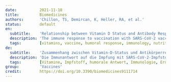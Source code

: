```yaml
---
date:          2021-11-18
title:         Biomedicines
authors:       'Chillon, TS, Demircan, K, Heller, RA, et al.'
status:        default
en:
  subtitle:    'Relationship between Vitamin D Status and Antibody Response to COVID-19 mRNA Vaccination in Healthy Adults'
  description: 'The immune response to vaccination with SARS-CoV-2 vaccines varies greatly from person to person. In addition to age, there is evidence that certain micronutrients influence the immune system, particularly vitamin D. Here, we analysed SARS-CoV-2 IgG and neutralisation potency along with 25-hydroxy-cholecalciferol [25(OH)D] concentrations in a cohort of healthy German adults from the time of vaccination over 24 weeks. Contrary to our expectations, no significant differences were found in the dynamic increase or decrease of SARS-CoV-2 IgG as a function of the 25(OH)D status. Furthermore, the response to the first or second vaccination, the maximum SARS-CoV-2 IgG concentrations achieved, and the decline in SARS-CoV-2 IgG concentrations over time were not related to 25(OH)D status. We conclude that the vaccination response, measured as SARS-CoV-2 IgG concentration, does not depend on 25(OH)D status in healthy adults with moderate vitamin D status.'
  tags:        [vitamins, vaccine, humoral response, immunology, nutrition]
de:
  subtitle:    'Zusammenhang zwischen Vitamin-D-Status und Antikörperreaktion auf COVID-19 mRNA-Impfung bei gesunden Erwachsenen'
  description: 'Die Immunantwort auf die Impfung mit SARS-CoV-2-Impfstoffen ist von Person zu Person sehr unterschiedlich. Neben dem Alter gibt es Hinweise darauf, dass bestimmte Mikronährstoffe das Immunsystem beeinflussen, insbesondere Vitamin D. Hier haben wir die SARS-CoV-2-IgG- und Neutralisationspotenz zusammen mit den 25-Hydroxy-Cholecalciferol [25(OH)D]-Konzentrationen in einer Kohorte gesunder deutscher Erwachsener ab dem Zeitpunkt der Impfung über 24 Wochen analysiert. Entgegen unseren Erwartungen wurden keine signifikanten Unterschiede in der dynamischen Zunahme oder Abnahme von SARS-CoV-2-IgG in Abhängigkeit vom 25(OH)D-Status gefunden. Darüber hinaus standen das Ansprechen auf die erste oder zweite Impfung, die maximal erreichten SARS-CoV-2-IgG-Konzentrationen und der Rückgang der SARS-CoV-2-IgG-Konzentrationen im Laufe der Zeit in keinem Zusammenhang mit dem 25(OH)D-Status. Wir schließen daraus, dass die Impfantwort, gemessen als SARS-CoV-2-IgG-Konzentration, bei gesunden Erwachsenen mit mäßigem Vitamin-D-Status nicht vom 25(OH)D-Status abhängt.' 
  tags:        [Vitamine, Impfstoff, humorale Antwort, Immunologie, Ernährung]
group:         'Vaccines'
credit:        https://doi.org/10.3390/biomedicines9111714
---
```

